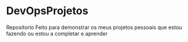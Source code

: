 # DevOpsProjetos
Repositorio Feito para demonstrar os meus projetos pessoais que estou fazendo ou estou a completar e aprender
